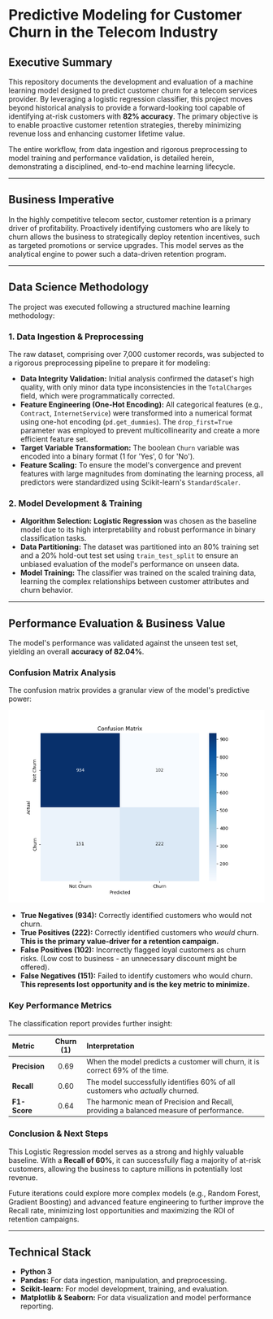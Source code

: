 # Predictive Modeling for Customer Churn in the Telecom Industry

## Executive Summary

This repository documents the development and evaluation of a machine learning model designed to predict customer churn for a telecom services provider. By leveraging a logistic regression classifier, this project moves beyond historical analysis to provide a forward-looking tool capable of identifying at-risk customers with **82% accuracy**. The primary objective is to enable proactive customer retention strategies, thereby minimizing revenue loss and enhancing customer lifetime value.

The entire workflow, from data ingestion and rigorous preprocessing to model training and performance validation, is detailed herein, demonstrating a disciplined, end-to-end machine learning lifecycle.

---

## Business Imperative

In the highly competitive telecom sector, customer retention is a primary driver of profitability. Proactively identifying customers who are likely to churn allows the business to strategically deploy retention incentives, such as targeted promotions or service upgrades. This model serves as the analytical engine to power such a data-driven retention program.

---

## Data Science Methodology

The project was executed following a structured machine learning methodology:

### 1. Data Ingestion & Preprocessing

The raw dataset, comprising over 7,000 customer records, was subjected to a rigorous preprocessing pipeline to prepare it for modeling:
*   **Data Integrity Validation:** Initial analysis confirmed the dataset's high quality, with only minor data type inconsistencies in the `TotalCharges` field, which were programmatically corrected.
*   **Feature Engineering (One-Hot Encoding):** All categorical features (e.g., `Contract`, `InternetService`) were transformed into a numerical format using one-hot encoding (`pd.get_dummies`). The `drop_first=True` parameter was employed to prevent multicollinearity and create a more efficient feature set.
*   **Target Variable Transformation:** The boolean `Churn` variable was encoded into a binary format (1 for 'Yes', 0 for 'No').
*   **Feature Scaling:** To ensure the model's convergence and prevent features with large magnitudes from dominating the learning process, all predictors were standardized using Scikit-learn's `StandardScaler`.

### 2. Model Development & Training

*   **Algorithm Selection:** **Logistic Regression** was chosen as the baseline model due to its high interpretability and robust performance in binary classification tasks.
*   **Data Partitioning:** The dataset was partitioned into an 80% training set and a 20% hold-out test set using `train_test_split` to ensure an unbiased evaluation of the model's performance on unseen data.
*   **Model Training:** The classifier was trained on the scaled training data, learning the complex relationships between customer attributes and churn behavior.

---

## Performance Evaluation & Business Value

The model's performance was validated against the unseen test set, yielding an overall **accuracy of 82.04%**.

### Confusion Matrix Analysis

The confusion matrix provides a granular view of the model's predictive power:

![Confusion Matrix](confusion_matrix.png)

*   **True Negatives (934):** Correctly identified customers who would not churn.
*   **True Positives (222):** Correctly identified customers who *would* churn. **This is the primary value-driver for a retention campaign.**
*   **False Positives (102):** Incorrectly flagged loyal customers as churn risks. (Low cost to business - an unnecessary discount might be offered).
*   **False Negatives (151):** Failed to identify customers who would churn. **This represents lost opportunity and is the key metric to minimize.**

### Key Performance Metrics

The classification report provides further insight:

| Metric | Churn (1) | Interpretation |
| :--- | :---: | :--- |
| **Precision** | 0.69 | When the model predicts a customer will churn, it is correct 69% of the time. |
| **Recall** | 0.60 | The model successfully identifies 60% of all customers who *actually* churned. |
| **F1-Score**| 0.64 | The harmonic mean of Precision and Recall, providing a balanced measure of performance. |

### Conclusion & Next Steps

This Logistic Regression model serves as a strong and highly valuable baseline. With a **Recall of 60%**, it can successfully flag a majority of at-risk customers, allowing the business to capture millions in potentially lost revenue.

Future iterations could explore more complex models (e.g., Random Forest, Gradient Boosting) and advanced feature engineering to further improve the Recall rate, minimizing lost opportunities and maximizing the ROI of retention campaigns.

---

## Technical Stack

*   **Python 3**
*   **Pandas:** For data ingestion, manipulation, and preprocessing.
*   **Scikit-learn:** For model development, training, and evaluation.
*   **Matplotlib & Seaborn:** For data visualization and model performance reporting.
